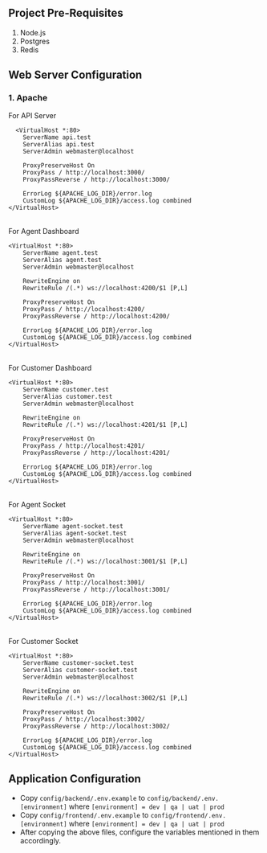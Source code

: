 ## Project Pre-Requisites

1. Node.js
2. Postgres
3. Redis

## Web Server Configuration

### 1. Apache

For API Server

```
  <VirtualHost *:80>
	ServerName api.test
	ServerAlias api.test
	ServerAdmin webmaster@localhost

	ProxyPreserveHost On
	ProxyPass / http://localhost:3000/
	ProxyPassReverse / http://localhost:3000/

	ErrorLog ${APACHE_LOG_DIR}/error.log
	CustomLog ${APACHE_LOG_DIR}/access.log combined
</VirtualHost>
```

<br>
For Agent Dashboard

```
<VirtualHost *:80>
	ServerName agent.test
	ServerAlias agent.test
	ServerAdmin webmaster@localhost

	RewriteEngine on
	RewriteRule /(.*) ws://localhost:4200/$1 [P,L]

	ProxyPreserveHost On
	ProxyPass / http://localhost:4200/
	ProxyPassReverse / http://localhost:4200/

	ErrorLog ${APACHE_LOG_DIR}/error.log
	CustomLog ${APACHE_LOG_DIR}/access.log combined
</VirtualHost>
```

<br>
For Customer Dashboard

```
<VirtualHost *:80>
	ServerName customer.test
	ServerAlias customer.test
	ServerAdmin webmaster@localhost

	RewriteEngine on
	RewriteRule /(.*) ws://localhost:4201/$1 [P,L]

	ProxyPreserveHost On
	ProxyPass / http://localhost:4201/
	ProxyPassReverse / http://localhost:4201/

	ErrorLog ${APACHE_LOG_DIR}/error.log
	CustomLog ${APACHE_LOG_DIR}/access.log combined
</VirtualHost>
```

<br>
For Agent Socket

```
<VirtualHost *:80>
	ServerName agent-socket.test
	ServerAlias agent-socket.test
	ServerAdmin webmaster@localhost

	RewriteEngine on
	RewriteRule /(.*) ws://localhost:3001/$1 [P,L]

	ProxyPreserveHost On
	ProxyPass / http://localhost:3001/
	ProxyPassReverse / http://localhost:3001/

	ErrorLog ${APACHE_LOG_DIR}/error.log
	CustomLog ${APACHE_LOG_DIR}/access.log combined
</VirtualHost>
```

<br>
For Customer Socket

```
<VirtualHost *:80>
	ServerName customer-socket.test
	ServerAlias customer-socket.test
	ServerAdmin webmaster@localhost

	RewriteEngine on
	RewriteRule /(.*) ws://localhost:3002/$1 [P,L]

	ProxyPreserveHost On
	ProxyPass / http://localhost:3002/
	ProxyPassReverse / http://localhost:3002/

	ErrorLog ${APACHE_LOG_DIR}/error.log
	CustomLog ${APACHE_LOG_DIR}/access.log combined
</VirtualHost>
```

## Application Configuration

- Copy `config/backend/.env.example` to `config/backend/.env.[environment]` where `[environment] = dev | qa | uat | prod`
- Copy `config/frontend/.env.example` to `config/frontend/.env.[environment]` where `[environment] = dev | qa | uat | prod`
- After copying the above files, configure the variables mentioned in them accordingly.
